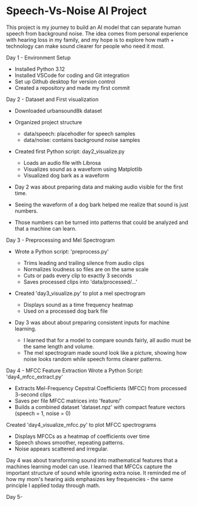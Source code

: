 # Speech-Vs-Noise AI Project
This project is my journey to build an AI model that can separate human speech from background noise. 
The idea comes from personal experience with hearing loss in my family, and my hope is to explore how math + technology can make sound clearer for people who need it most. 

Day 1 - Environment Setup
- Installed Python 3.12
- Installed VSCode for coding and Git integration
- Set up Github desktop for version control
- Created a repository and made my first commit

Day 2 - Dataset and First visualization
- Downloaded urbansound8k dataset
- Organized project structure
   - data/speech: placehodler for speech samples
   - data/noise: contains background noise samples
- Created first Python script: day2_visualize.py
   - Loads an audio file with Librosa
   - Visualizes sound as a waveform using Matplotlib
   - Visualized dog bark as a waveform

- Day 2 was about preparing data and making audio visible for the first time.
- Seeing the waveform of a dog bark helped me realize that sound is just numbers.
- Those numbers can be turned into patterns that could be analyzed and that a machine can learn.


Day 3 - Preprocessing and Mel Spectrogram
- Wrote a Python script: 'preprocess.py'
  - Trims leading and trailing silence from audio clips
  - Normalizes loudness so files are on the same scale
  - Cuts or pads every clip to exactly 3 seconds
  - Saves processed clips into 'data/processed/...'
 
- Created 'day3_visualize.py' to plot a mel spectrogram
  - Displays sound as a time frequency heatmap
  - Used on a processed dog bark file
 
- Day 3 was about about preparing consistent inputs for machine learning.
  - I learned that for a model to compare sounds fairly, all audio must be the same length and volume.
  - The mel spectrogram made sound look like a picture, showing how noise looks random while speech forms clearer patterns.

Day 4 - MFCC Feature Extraction 
Wrote a Python Script: 'day4_mfcc_extract.py'
- Extracts Mel-Frequency Cepstral Coefficients (MFCC) from processed 3-second clips
- Saves per file MFCC matrices into 'feature/'
- Builds a combined dataset 'dataset.npz' with compact feature vectors (speech = 1, noise = 0)

Created 'day4_visualize_mfcc.py' to plot MFCC spectrograms
- Displays MFCCs as a heatmap of coefficients over time
- Speech shows smoother, repeating patterns.
- Noise appears scattered and irregular.

Day 4 was about transforming sound into mathematical features that a machines learning model can use.
I learned that MFCCs capture the important structure of sound while ignoring extra noise. 
It reminded me of how my mom's hearing aids emphasizes key frequencies - the same principle I applied today through math. 

Day 5- 

